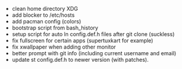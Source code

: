 - clean home directory XDG
- add blocker to /etc/hosts
- add pacman config (colors)
- bootstrap script from bash\_history
- setup script for auto ln config.def.h files after git clone (suckless)
- fix fullscreen for certain apps (supertuxkart for example)
- fix xwallpaper when adding other monitor
- better prompt with git info (including current username and email)
- update st config.def.h to newer version (with patches).
